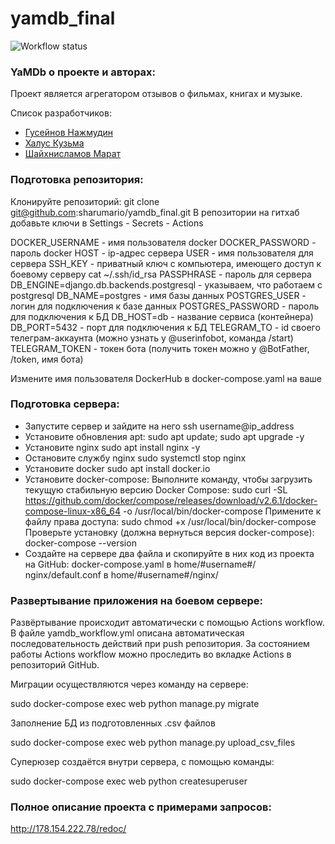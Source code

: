 # yamdb_final
![Workflow status](https://github.com/sharumario/yamdb_final/actions/workflows/yamdb_workflow.yml/badge.svg) 

### YaMDb о проекте и авторах:
Проект является агрегатором отзывов о фильмах, книгах и музыке.

Список разработчиков:
- [Гусейнов Нажмудин](https://github.com/Casp1an "https://github.com/Casp1an.com")
- [Халус Кузьма](https://github.com/Domovoy-k "https://github.com/Domovoy-k")
- [Шайхнисламов Марат](https://github.com/Sharumario "https://github.com/Sharumario")

### Подготовка репозитория:

Клонируйте репозиторий:
git clone git@github.com:sharumario/yamdb_final.git
В репозитории на гитхаб добавьте ключи в Settings - Secrets - Actions

DOCKER_USERNAME - имя пользователя docker
DOCKER_PASSWORD - пароль docker
HOST - ip-адрес сервера
USER - имя пользователя для сервера
SSH_KEY - приватный ключ с компьютера, имеющего доступ к боевому серверу cat ~/.ssh/id_rsa
PASSPHRASE - пароль для сервера
DB_ENGINE=django.db.backends.postgresql - указываем, что работаем с postgresql
DB_NAME=postgres - имя базы данных
POSTGRES_USER - логин для подключения к базе данных
POSTGRES_PASSWORD - пароль для подключения к БД
DB_HOST=db - название сервиса (контейнера)
DB_PORT=5432 - порт для подключения к БД
TELEGRAM_TO - id своего телеграм-аккаунта (можно узнать у @userinfobot, команда /start)
TELEGRAM_TOKEN - токен бота (получить токен можно у @BotFather, /token, имя бота)

Измените имя пользователя DockerHub в docker-compose.yaml на ваше

### Подготовка сервера:

- Запустите сервер и зайдите на него ssh username@ip_address
- Установите обновления apt: sudo apt update; sudo apt upgrade -y
- Установите nginx sudo apt install nginx -y
- Остановите службу nginx sudo systemctl stop nginx
- Установите docker sudo apt install docker.io
- Установите docker-compose: Выполните команду, чтобы загрузить текущую стабильную версию     Docker Compose:
  sudo curl -SL https://github.com/docker/compose/releases/download/v2.6.1/docker-compose-linux-x86_64 -o /usr/local/bin/docker-compose
  Примените к файлу права доступа:
  sudo chmod +x /usr/local/bin/docker-compose
  Проверьте установку (должна вернуться версия docker-compose):
  docker-compose --version
- Создайте на сервере два файла и скопируйте в них код из проекта на GitHub:
  docker-compose.yaml в home/#username#/
  nginx/default.conf в home/#username#/nginx/

### Развертывание приложения на боевом сервере:

Развёртывание происходит автоматически с помощью Actions workflow. В файле yamdb_workflow.yml описана автоматическая последовательность действий при push репозитория. За состоянием работы Actions workflow можно проследить во вкладке Actions в репозиторий GitHub.

Миграции осуществляются через команду на сервере:

sudo docker-compose exec web python manage.py migrate

Заполнение БД из подготовленных .csv файлов

sudo docker-compose exec web python manage.py upload_csv_files

Суперюзер создаётся внутри сервера, с помощью команды:

sudo docker-compose exec web python createsuperuser

### Полное описание проекта с примерами запросов:

http://178.154.222.78/redoc/
